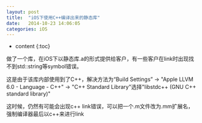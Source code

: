 ```yaml
---
layout: post
title:  "iOS下使用C++编译出来的静态库"
date:   2014-10-23 14:06:05
categories: iOS
---
```


* content
{:toc}

做了一个库，在iOS下以静态库.a的形式提供给客户，有一些客户在link时出现找不到std::string等symbol错误。

这是由于该库内部使用到了C++，解决方法为“Build Settings” -> "Apple LLVM 6.0 - Language - C++" -> "C++ Standard Library"选择"libstdc++ (GNU C++ standard library)"

这时候，仍然有可能会出现c++ link错误，可以把一个.m文件改为.mm扩展名，强制编译器最后以c++来进行link
